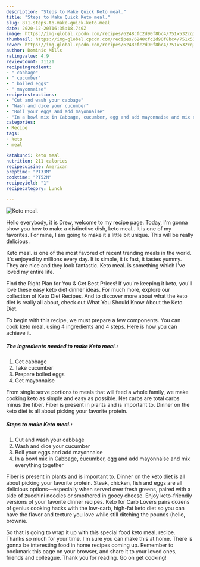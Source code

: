 ```yaml
---
description: "Steps to Make Quick Keto meal."
title: "Steps to Make Quick Keto meal."
slug: 871-steps-to-make-quick-keto-meal
date: 2020-12-20T16:35:18.740Z
image: https://img-global.cpcdn.com/recipes/6248cfc2d90f8bc4/751x532cq70/keto-meal-recipe-main-photo.jpg
thumbnail: https://img-global.cpcdn.com/recipes/6248cfc2d90f8bc4/751x532cq70/keto-meal-recipe-main-photo.jpg
cover: https://img-global.cpcdn.com/recipes/6248cfc2d90f8bc4/751x532cq70/keto-meal-recipe-main-photo.jpg
author: Dominic Mills
ratingvalue: 4.9
reviewcount: 31121
recipeingredient:
- " cabbage"
- " cucumber"
- " boiled eggs"
- " mayonnaise"
recipeinstructions:
- "Cut and wash your cabbage"
- "Wash and dice your cucumber"
- "Boil your eggs and add mayonnaise"
- "In a bowl mix in Cabbage, cucumber, egg and add mayonnaise and mix everything together"
categories:
- Recipe
tags:
- keto
- meal

katakunci: keto meal 
nutrition: 211 calories
recipecuisine: American
preptime: "PT33M"
cooktime: "PT52M"
recipeyield: "1"
recipecategory: Lunch

---
```



![Keto meal.](https://img-global.cpcdn.com/recipes/6248cfc2d90f8bc4/751x532cq70/keto-meal-recipe-main-photo.jpg)

Hello everybody, it is Drew, welcome to my recipe page. Today, I'm gonna show you how to make a distinctive dish, keto meal.. It is one of my favorites. For mine, I am going to make it a little bit unique. This will be really delicious.

Keto meal. is one of the most favored of recent trending meals in the world. It's enjoyed by millions every day. It is simple, it is fast, it tastes yummy. They are nice and they look fantastic. Keto meal. is something which I've loved my entire life.

Find the Right Plan for You &amp; Get Best Prices! If you&#39;re keeping it keto, you&#39;ll love these easy keto diet dinner ideas. For much more, explore our collection of Keto Diet Recipes. And to discover more about what the keto diet is really all about, check out What You Should Know About the Keto Diet.


To begin with this recipe, we must prepare a few components. You can cook keto meal. using 4 ingredients and 4 steps. Here is how you can achieve it.

<!--inarticleads1-->

##### The ingredients needed to make Keto meal.:

1. Get  cabbage
1. Take  cucumber
1. Prepare  boiled eggs
1. Get  mayonnaise


From single serve portions to meals that will feed a whole family, we make cooking keto as simple and easy as possible. Net carbs are total carbs minus the fiber. Fiber is present in plants and is important to. Dinner on the keto diet is all about picking your favorite protein. 

<!--inarticleads2-->

##### Steps to make Keto meal.:

1. Cut and wash your cabbage
1. Wash and dice your cucumber
1. Boil your eggs and add mayonnaise
1. In a bowl mix in Cabbage, cucumber, egg and add mayonnaise and mix everything together


Fiber is present in plants and is important to. Dinner on the keto diet is all about picking your favorite protein. Steak, chicken, fish and eggs are all delicious options—especially when served over fresh greens, paired with a side of zucchini noodles or smothered in gooey cheese. Enjoy keto-friendly versions of your favorite dinner recipes. Keto for Carb Lovers pairs dozens of genius cooking hacks with the low-carb, high-fat keto diet so you can have the flavor and texture you love while still ditching the pounds (hello, brownie. 

So that is going to wrap it up with this special food keto meal. recipe. Thanks so much for your time. I'm sure you can make this at home. There is gonna be interesting food in home recipes coming up. Remember to bookmark this page on your browser, and share it to your loved ones, friends and colleague. Thank you for reading. Go on get cooking!
